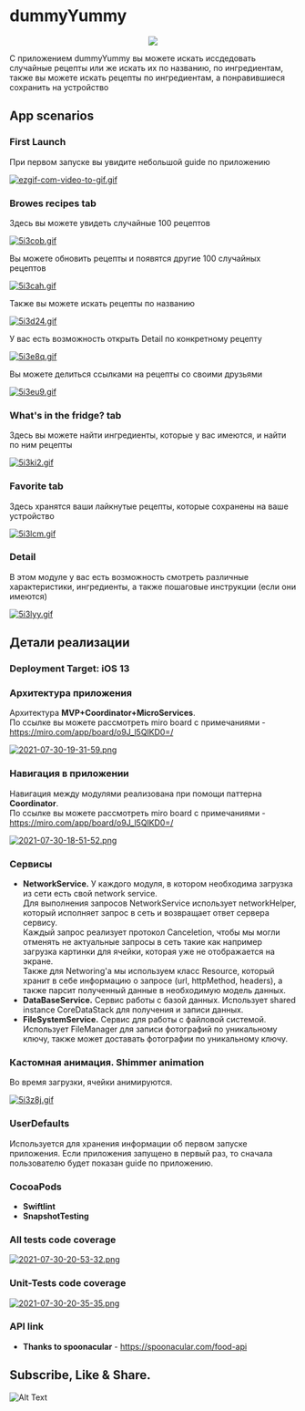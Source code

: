 # dummyYummy

<p align="center">
    <img src="https://i.postimg.cc/SKn5Y5RR/ice.png">
</p>

С приложением dummyYummy вы можете искать иссдедовать случайные рецепты или же искать их по названию, по ингредиентам, также вы можете искать рецепты по ингредиентам, а понравившиеся сохранить на устройство 

## App scenarios
### First Launch
При первом запуске вы увидите небольшой guide по приложению

[![ezgif-com-video-to-gif.gif](https://i.postimg.cc/2yZh4jY3/ezgif-com-video-to-gif.gif)](https://postimg.cc/303khTdH)

### **Browes recipes tab**
Здесь вы можете увидеть случайные 100 рецептов

[![5i3cob.gif](https://i.postimg.cc/V6LRpZ01/5i3cob.gif)](https://postimg.cc/XZmdy8gD)

Вы можете обновить рецепты и появятся другие 100 случайных рецептов

[![5i3cah.gif](https://i.postimg.cc/4y2FWkWr/5i3cah.gif)](https://postimg.cc/fSXKbFnK)

Также вы можете искать рецепты по названию

[![5i3d24.gif](https://i.postimg.cc/hPp734bJ/5i3d24.gif)](https://postimg.cc/SJYsnhPq)

У вас есть возможность открыть Detail по конкретному рецепту

[![5i3e8q.gif](https://i.postimg.cc/ZKd56Tst/5i3e8q.gif)](https://postimg.cc/sv3zrRRw)

Вы можете делиться ссылками на рецепты со своими друзьями

[![5i3eu9.gif](https://i.postimg.cc/d3QSwt77/5i3eu9.gif)](https://postimg.cc/S25GG4fq)

### What's in the fridge? tab

Здесь вы можете найти ингредиенты, которые у вас имеются, и найти по ним рецепты

[![5i3ki2.gif](https://i.postimg.cc/d1pWbPMd/5i3ki2.gif)](https://postimg.cc/5Y5qzr2N)

### Favorite tab

Здесь хранятся ваши лайкнутые рецепты, которые сохранены на ваше устройство 

[![5i3lcm.gif](https://i.postimg.cc/Fs39nhty/5i3lcm.gif)](https://postimg.cc/4m4kYkxy)

### Detail

В этом модуле у вас есть возможность смотреть различные характеристики, ингредиенты, а также пошаговые инструкции (если они имеются)

[![5i3lyy.gif](https://i.postimg.cc/WzP2sygF/5i3lyy.gif)](https://postimg.cc/7GmvVmBw)

## Детали реализации

### Deployment Target: iOS 13

### Архитектура приложения

Архитектура **MVP+Coordinator+MicroServices**.<br>
По ссылке вы можете рассмотреть miro board с примечаниями - https://miro.com/app/board/o9J_l5QlKD0=/

[![2021-07-30-19-31-59.png](https://i.postimg.cc/mhWh6wbR/2021-07-30-19-31-59.png)](https://postimg.cc/1VM98DnY)

### Навигация в приложении

Навигация между модулями реализована при помощи паттерна **Coordinator**.<br>
По ссылке вы можете рассмотреть miro board с примечаниями - https://miro.com/app/board/o9J_l5QlKD0=/

[![2021-07-30-18-51-52.png](https://i.postimg.cc/VvQmRhNs/2021-07-30-18-51-52.png)](https://postimg.cc/njkyV07N)

### Cервисы 

- **NetworkService.** У каждого модуля, в котором необходима загрузка из сети есть свой network service.<br>
  Для выполнения запросов NetworkService использует networkHelper, который исполняет запрос в сеть и возвращает ответ сервера сервису. <br>
  Каждый запрос реализует протокол Сanceletion, чтобы мы могли отменять не актуальные запросы в сеть такие как например загрузка картинки для ячейки, которая уже не отображается на экране. <br>
  Также для Networing'a мы используем класс Resource, который хранит в себе информацию о запросе (url, httpMethod, headers), а также парсит полученный данные в необходимую модель данных.
- **DataBaseService.** Сервис работы с базой данных. Использует shared instance CoreDataStack для получения и записи данных.
- **FileSystemService.** Сервис для работы с файловой системой. Использует FileManager для записи фотографий по уникальному ключу, также может доставать фотографии по уникальному ключу.

### Кастомная анимация. Shimmer animation

Во время загрузки, ячейки анимируются.

[![5i3z8j.gif](https://i.postimg.cc/wMxcWLk1/5i3z8j.gif)](https://postimg.cc/FdqLzf8v)

### UserDefaults

Используется для хранения информации об первом запуске приложения. Если приложения запущено в первый раз, то сначала пользователю будет показан guide по приложению.

### CocoaPods

- **Swiftlint**
- **SnapshotTesting**

### All tests code coverage

[![2021-07-30-20-53-32.png](https://i.postimg.cc/g0jTkwLF/2021-07-30-20-53-32.png)](https://postimg.cc/JywqpzQP)

### Unit-Tests code coverage

[![2021-07-30-20-35-35.png](https://i.postimg.cc/QdPqmFPb/2021-07-30-20-35-35.png)](https://postimg.cc/ts3PC49Z)

### API link

- **Thanks to spoonacular** - https://spoonacular.com/food-api

## Subscribe, Like & Share.

![Alt Text](https://media.giphy.com/media/vFKqnCdLPNOKc/giphy.gif)
